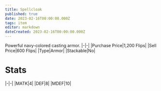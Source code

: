 ```yaml
---
title: Spellcloak
published: true
date: 2023-02-16T00:00:00.000Z
tags: item
editor: markdown
dateCreated: 2023-02-16T00:00:00.000Z
---
```


Powerful navy-colored casting armor.
|-|-|
|Purchase Price|1,200 Flips|
|Sell Price|600 Flips|
|Type|Armor|
|Stackable|No|

# Stats
|-|-|
|MATK|4|
|DEF|8|
|MDEF|10|
